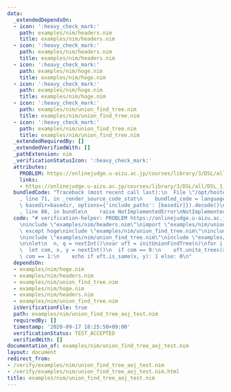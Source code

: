 ```yaml
---
data:
  _extendedDependsOn:
  - icon: ':heavy_check_mark:'
    path: examples/nim/headers.nim
    title: examples/nim/headers.nim
  - icon: ':heavy_check_mark:'
    path: examples/nim/headers.nim
    title: examples/nim/headers.nim
  - icon: ':heavy_check_mark:'
    path: examples/nim/hoge.nim
    title: examples/nim/hoge.nim
  - icon: ':heavy_check_mark:'
    path: examples/nim/hoge.nim
    title: examples/nim/hoge.nim
  - icon: ':heavy_check_mark:'
    path: examples/nim/union_find_tree.nim
    title: examples/nim/union_find_tree.nim
  - icon: ':heavy_check_mark:'
    path: examples/nim/union_find_tree.nim
    title: examples/nim/union_find_tree.nim
  _extendedRequiredBy: []
  _extendedVerifiedWith: []
  _pathExtension: nim
  _verificationStatusIcon: ':heavy_check_mark:'
  attributes:
    PROBLEM: https://onlinejudge.u-aizu.ac.jp/courses/library/3/DSL/all/DSL_1_A
    links:
    - https://onlinejudge.u-aizu.ac.jp/courses/library/3/DSL/all/DSL_1_A
  bundledCode: "Traceback (most recent call last):\n  File \"/opt/hostedtoolcache/Python/3.9.1/x64/lib/python3.9/site-packages/onlinejudge_verify/documentation/build.py\"\
    , line 71, in _render_source_code_stat\n    bundled_code = language.bundle(stat.path,\
    \ basedir=basedir, options={'include_paths': [basedir]}).decode()\n  File \"/opt/hostedtoolcache/Python/3.9.1/x64/lib/python3.9/site-packages/onlinejudge_verify/languages/nim.py\"\
    , line 86, in bundle\n    raise NotImplementedError\nNotImplementedError\n"
  code: "# verification-helper: PROBLEM https://onlinejudge.u-aizu.ac.jp/courses/library/3/DSL/all/DSL_1_A\n\
    \ninclude \"examples/nim/headers.nim\"\nimport \"examples/nim/union_find_tree.nim\"\
    \ except hoge\ninclude \"examples/nim/union_find_tree.nim\"\ninclude \"examples/nim/union_find_tree.nim\"\
    \ninclude \"examples/nim/union_find_tree.nim\"\ninclude \"examples/nim/union_find_tree.nim\"\
    \n\nlet\n  n, q = nextInt()\nvar uft = initUnionFindTree(n)\nfor i in 0..<q:\n\
    \  let com, x, y = nextInt()\n  if com == 0:\n    uft.unite_trees(x, y)\n  elif\
    \ com == 1:\n    echo if uft.is_same(x, y): 1 else: 0\n"
  dependsOn:
  - examples/nim/hoge.nim
  - examples/nim/headers.nim
  - examples/nim/union_find_tree.nim
  - examples/nim/hoge.nim
  - examples/nim/headers.nim
  - examples/nim/union_find_tree.nim
  isVerificationFile: true
  path: examples/nim/union_find_tree_aoj_test.nim
  requiredBy: []
  timestamp: '2020-09-17 18:25:50+09:00'
  verificationStatus: TEST_ACCEPTED
  verifiedWith: []
documentation_of: examples/nim/union_find_tree_aoj_test.nim
layout: document
redirect_from:
- /verify/examples/nim/union_find_tree_aoj_test.nim
- /verify/examples/nim/union_find_tree_aoj_test.nim.html
title: examples/nim/union_find_tree_aoj_test.nim
---
```


